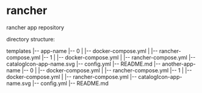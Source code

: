 # rancher
rancher app repository

directory structure:

templates
  |-- app-name
    |-- 0
    |  |-- docker-compose.yml
    |  |-- rancher-compose.yml
    |-- 1
    |  |-- docker-compose.yml
    |  |-- rancher-compose.yml
    |-- catalogIcon-app-name.svg
    |-- config.yml
    |-- README.md
  |-- another-app-name
    |-- 0
    |  |-- docker-compose.yml
    |  |-- rancher-compose.yml
    |-- 1
    |  |-- docker-compose.yml
    |  |-- rancher-compose.yml
    |-- catalogIcon-app-name.svg
    |-- config.yml
    |-- README.md
    
